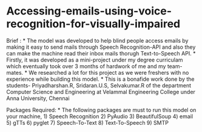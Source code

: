 # Accessing-emails-using-voice-recognition-for-visually-impaired
 
 Brief :
    * The model was developed to help blind people access emails by making it easy to send mails through Speech Recognition-API and
      also they can make the machine read their inbox mails thorugh Text-to-Speech API.
    * Firstly, it was developed as a mini-project under my degree curriculam which eventually took over 
      3 months of hardwork of me and my team-mates.
    * We researched a lot for this project as we were freshers with no experience while building this model. 
    * This is a bonafide work done by the students- Priyadharshan.R, Sridaran.U.S, Selvakumar.R of the department
      Computer Science and Engineering at Velammal Engineering College under Anna University, Chennai
      
  Packages Required:
    * The following packages are must to run this model on your machine,
      1) Speech Recognition
      2) PyAudio
      3) BeautifulSoup
      4) email
      5) gTTs
      6) pyglet
      7) Speech-To-Text
      8) Text-To-Speech
      9) SMTP
      
   
    

